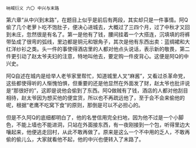     呐喊衍义 六〇 中兴与末路 

   第六章“从中兴到末路”，在题目上似乎是前后有两段，其实却只是一件事情。阿Q偷了几个老萝卜吃不饱肚子，便决心进城去，大概过了三四个月，过了中秋才又回到未庄，忽然很是有名了。第一是他有了钱，腰间挂着一个大搭连，沉填填的将裤带坠成了很弯的弧线，里边都是铜元和银角子，其次是他有东西出卖：蓝绸裙和大红洋纱衫之类。头一件的事使得酒店里的人都对他点头说话，表示新的敬畏，第二件更引动了赵太爷夫妇的注意，特地叫他去，要定购一件皮背心。这便是阿Q的中兴史。

   阿Q自述在城内是给举人老爷家里帮忙，知道城里人叉“麻酱”，又看过杀革命党，这些都使得听的人惭愧怕惧，但重要的还是他显然在外面发了财，赵太爷也批评说是“那很好的”，这即是说他会偷到了东西。阿Q做贼有了钱，酒店的人都对他刮目相待，赵太爷因为想买他的便宜货，所以也不再疏远他了，至于会不会来偷他的呢，根据“老鹰不吃窝下食”的原则，那倒是可以不必担心的。

   但是不久阿Q的底细都明白了，他的名誉信用完全扫地，因为他不过是一个小脚色，不能上墙也不能进洞，只站在外面接东西，有一夜刚接到一个包，听得里边大嚷起来，他便逃走回村，从此不敢再做了。原来是这么一个不中用的乏人，不敢再偷的偷儿么，大家就看他不起，他的中兴也便转入了末路了。

